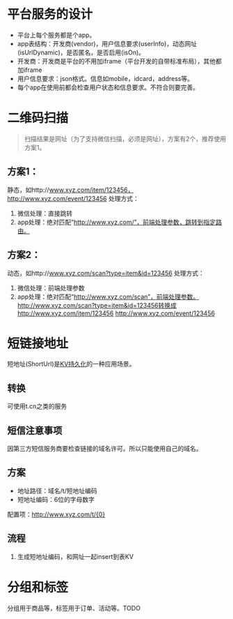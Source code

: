 # 平台服务的设计
* 平台上每个服务都是个app。
* app表结构：开发商(vendor)，用户信息要求(userInfo)，动态网址(isUrlDynamic)，是否匿名，是否启用(isOn)。
* 开发商：开发商是平台的不用加iframe（平台开发的自带标准布局），其他都加iframe
* 用户信息要求：json格式。信息如mobile，idcard，address等。
* 每个app在使用前都会检查用户状态和信息要求。不符合则要完善。

# 二维码扫描
> 扫描结果是网址（为了支持微信扫描，必须是网址），方案有2个，推荐使用方案1。

## 方案1：
静态，如http://www.xyz.com/item/123456，http://www.xyz.com/event/123456
处理方式：
1. 微信处理：直接跳转
1. app处理：绝对匹配“http://www.xyz.com/”，前端处理参数，跳转到指定路由。

## 方案2：
动态，如http://www.xyz.com/scan?type=item&id=123456
处理方式：
1. 微信处理：前端处理参数
1. app处理：绝对匹配“http://www.xyz.com/scan”，前端处理参数。
http://www.xyz.com/scan?type=item&id=123456转换成
http://www.xyz.com/item/123456
http://www.xyz.com/event/123456

# 短链接地址
短地址(ShortUrl)是[KV持久化](../sys/misc.html/#KV持久化)的一种应用场景。

## 转换
可使用t.cn之类的服务
## 短信注意事项
因第三方短信服务商要检查链接的域名许可。所以只能使用自己的域名。

## 方案
* 地址路径：域名/t/短地址编码
* 短地址编码：6位的字母数字

配置项：http://www.xyz.com/t/{0}

## 流程
1. 生成短地址编码，和网址一起insert到表KV

# 分组和标签
分组用于商品等，标签用于订单、活动等。TODO
